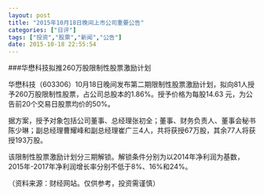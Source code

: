 ```yaml
---
layout: post
title: "2015年10月18日晚间上市公司重要公告"
categories: ["日评"]
tags: ["投资","股票","新闻","公告"]
date: 2015-10-18 22:55:54
---
```

###华懋科技拟推260万股限制性股票激励计划

华懋科技（603306）10月18日晚间发布第二期限制性股票激励计划，拟向81人授予260万股限制性股票，占公司总股本的1.86%。授予价格为每股14.63 元，为公告前20个交易日股票均价的50%。

据方案，授予对象包括公司董事、总经理张初全；董事、财务负责人、董事会秘书陈少琳；副总经理曹耀峰和副总经理崔广三4人，共将获授67万股，其余77人将获授193万股。

该限制性股票激励计划分三期解锁。解锁条件分别为以2014年净利润为基数，2015年-2017年净利润增长率分别不低于8%、16%和24%。

（资料来源：财经网站。仅供参考，投资需谨慎）
